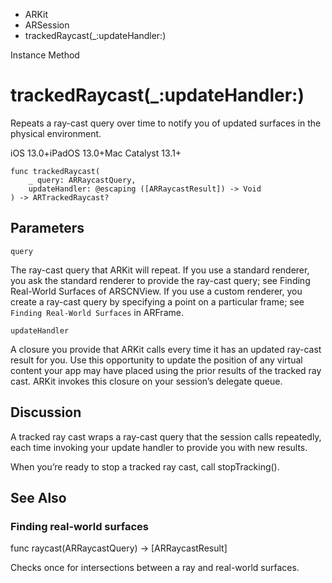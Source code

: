 

- ARKit
- ARSession
-  trackedRaycast(\_:updateHandler:) 

Instance Method

# trackedRaycast(\_:updateHandler:)

Repeats a ray-cast query over time to notify you of updated surfaces in the physical environment.

iOS 13.0+iPadOS 13.0+Mac Catalyst 13.1+

``` source
func trackedRaycast(
    _ query: ARRaycastQuery,
    updateHandler: @escaping ([ARRaycastResult]) -> Void
) -> ARTrackedRaycast?
```

## Parameters 

`query`  

The ray-cast query that ARKit will repeat. If you use a standard renderer, you ask the standard renderer to provide the ray-cast query; see Finding Real-World Surfaces of ARSCNView. If you use a custom renderer, you create a ray-cast query by specifying a point on a particular frame; see `Finding Real-World Surfaces` in ARFrame.

`updateHandler`  

A closure you provide that ARKit calls every time it has an updated ray-cast result for you. Use this opportunity to update the position of any virtual content your app may have placed using the prior results of the tracked ray cast. ARKit invokes this closure on your session’s delegate queue.

## Discussion

A tracked ray cast wraps a ray-cast query that the session calls repeatedly, each time invoking your update handler to provide you with new results.

When you’re ready to stop a tracked ray cast, call stopTracking().

## See Also

### Finding real-world surfaces

func raycast(ARRaycastQuery) -> [ARRaycastResult]

Checks once for intersections between a ray and real-world surfaces.

